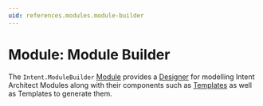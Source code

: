 ```yaml
---
uid: references.modules.module-builder
---
```

# Module: Module Builder

The `Intent.ModuleBuilder` [Module](xref:references.modules) provides a [Designer](xref:references.designers) for modelling Intent Architect Modules along with their components such as [Templates](xref:references.templates) as well as Templates to generate them.
